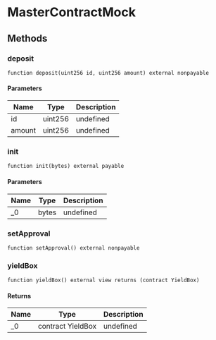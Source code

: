 # MasterContractMock









## Methods

### deposit

```solidity
function deposit(uint256 id, uint256 amount) external nonpayable
```





#### Parameters

| Name | Type | Description |
|---|---|---|
| id | uint256 | undefined |
| amount | uint256 | undefined |

### init

```solidity
function init(bytes) external payable
```





#### Parameters

| Name | Type | Description |
|---|---|---|
| _0 | bytes | undefined |

### setApproval

```solidity
function setApproval() external nonpayable
```






### yieldBox

```solidity
function yieldBox() external view returns (contract YieldBox)
```






#### Returns

| Name | Type | Description |
|---|---|---|
| _0 | contract YieldBox | undefined |




